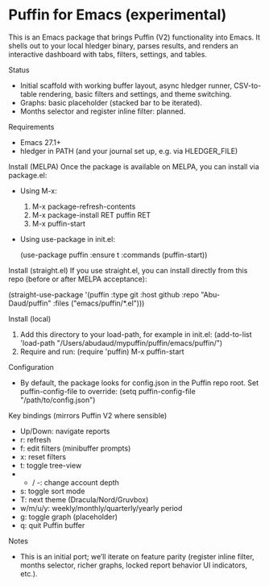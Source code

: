 # Puffin for Emacs (experimental)

This is an Emacs package that brings Puffin (V2) functionality into Emacs.
It shells out to your local hledger binary, parses results, and renders an
interactive dashboard with tabs, filters, settings, and tables.

Status
- Initial scaffold with working buffer layout, async hledger runner,
  CSV-to-table rendering, basic filters and settings, and theme switching.
- Graphs: basic placeholder (stacked bar to be iterated).
- Months selector and register inline filter: planned.

Requirements
- Emacs 27.1+
- hledger in PATH (and your journal set up, e.g. via HLEDGER_FILE)

Install (MELPA)
Once the package is available on MELPA, you can install via package.el:

- Using M-x:
  1) M-x package-refresh-contents
  2) M-x package-install RET puffin RET
  3) M-x puffin-start

- Using use-package in init.el:

  (use-package puffin
    :ensure t
    :commands (puffin-start))

Install (straight.el)
If you use straight.el, you can install directly from this repo (before or after MELPA acceptance):

  (straight-use-package
   '(puffin :type git :host github :repo "Abu-Daud/puffin" :files ("emacs/puffin/*.el")))

Install (local)
1) Add this directory to your load-path, for example in init.el:
   (add-to-list 'load-path "/Users/abudaud/mypuffin/puffin/emacs/puffin/")
2) Require and run:
   (require 'puffin)
   M-x puffin-start

Configuration
- By default, the package looks for config.json in the Puffin repo root.
  Set puffin-config-file to override:
    (setq puffin-config-file "/path/to/config.json")

Key bindings (mirrors Puffin V2 where sensible)
- Up/Down: navigate reports
- r: refresh
- f: edit filters (minibuffer prompts)
- x: reset filters
- t: toggle tree-view
- + / -: change account depth
- s: toggle sort mode
- T: next theme (Dracula/Nord/Gruvbox)
- w/m/u/y: weekly/monthly/quarterly/yearly period
- g: toggle graph (placeholder)
- q: quit Puffin buffer

Notes
- This is an initial port; we’ll iterate on feature parity (register inline filter,
  months selector, richer graphs, locked report behavior UI indicators, etc.).

